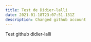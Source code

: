 ```yaml
---
title: Test de Didier-lalli
date: 2021-01-18T23:07:51.131Z
description: Changed github account
---
```

Test github didier-lalli